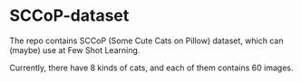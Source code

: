 # SCCoP-dataset
The repo contains SCCoP (Some Cute Cats on Pillow) dataset, which can (maybe) use at Few Shot Learning.

Currently, there have 8 kinds of cats, and each of them contains 60 images.
